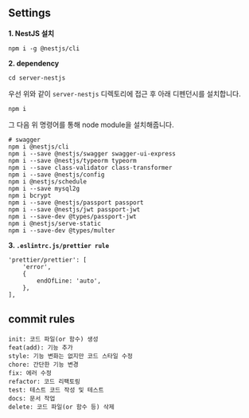 ## Settings

**1. NestJS 설치**

```
npm i -g @nestjs/cli
```

**2. dependency**

```
cd server-nestjs
```

우선 위와 같이 `server-nestjs` 디렉토리에 접근 후 아래 디펜던시를 설치합니다.

```
npm i
```

그 다음 위 명령어를 통해 node module을 설치해줍니다.

```
# swagger
npm i @nestjs/cli
npm i --save @nestjs/swagger swagger-ui-express
npm i --save @nestjs/typeorm typeorm
npm i --save class-validator class-transformer
npm i --save @nestjs/config
npm i @nestjs/schedule
npm i --save mysql2g
npm i bcrypt
npm i --save @nestjs/passport passport
npm i --save @nestjs/jwt passport-jwt
npm i --save-dev @types/passport-jwt
npm i @nestjs/serve-static
npm i --save-dev @types/multer
```

**3. `.eslintrc.js/prettier rule`**

```
'prettier/prettier': [
    'error',
    {
        endOfLine: 'auto',
    },
],
```

## commit rules

```
init: 코드 파일(or 함수) 생성
feat(add): 기능 추가
style: 기능 변화는 없지만 코드 스타일 수정
chore: 간단한 기능 변경
fix: 에러 수정
refactor: 코드 리팩토링
test: 테스트 코드 작성 및 테스트
docs: 문서 작업
delete: 코드 파일(or 함수 등) 삭제
```
